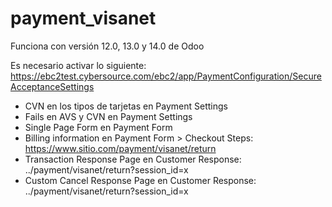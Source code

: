 # payment_visanet

Funciona con versión 12.0, 13.0 y 14.0 de Odoo

Es necesario activar lo siguiente:
https://ebc2test.cybersource.com/ebc2/app/PaymentConfiguration/SecureAcceptanceSettings
* CVN en los tipos de tarjetas en Payment Settings
* Fails en AVS y CVN en Payment Settings
* Single Page Form en Payment Form
* Billing information en Payment Form > Checkout Steps: https://www.sitio.com/payment/visanet/return
* Transaction Response Page en Customer Response:  ../payment/visanet/return?session_id=x
* Custom Cancel Response Page en Customer Response: ../payment/visanet/return?session_id=x
